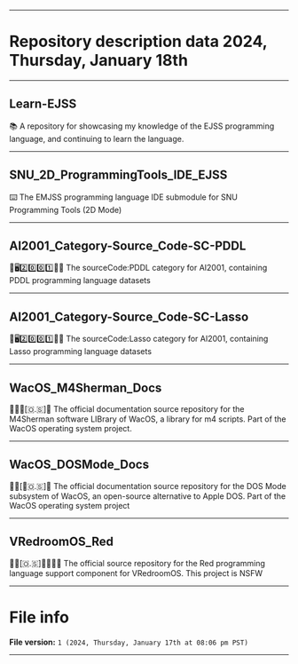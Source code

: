 
***

# Repository description data 2024, Thursday, January 18th

---

## Learn-EJSS

📚️ A repository for showcasing my knowledge of the EJSS programming language, and continuing to learn the language.

---

## SNU_2D_ProgrammingTools_IDE_EJSS

⌨️ The EMJSS programming language IDE submodule for SNU Programming Tools (2D Mode) 

---

## AI2001_Category-Source_Code-SC-PDDL

🧠️🖥️2️⃣️0️⃣️0️⃣️1️⃣️💾️📜️ The sourceCode:PDDL category for AI2001, containing PDDL programming language datasets

---

## AI2001_Category-Source_Code-SC-Lasso

🧠️🖥️2️⃣️0️⃣️0️⃣️1️⃣️💾️📜️ The sourceCode:Lasso category for AI2001, containing Lasso programming language datasets

---

## WacOS_M4Sherman_Docs

🍏️🔫️🚛️[🇴.🇸]📖️ The official documentation source repository for the M4Sherman software LIBrary of WacOS, a library for m4 scripts. Part of the WacOS operating system project.

---

## WacOS_DOSMode_Docs

🍏️💾️[💽️🇴.🇸]📖️ The official documentation source repository for the DOS Mode subsystem of WacOS, an open-source alternative to Apple DOS. Part of the WacOS operating system project

---

## VRedroomOS_Red

🔞️🏰️[🇴.🇸]🏳️‍🌈️🔴️🔞️ The official source repository for the Red programming language support component for VRedroomOS. This project is NSFW

***

# File info

**File version:** `1 (2024, Thursday, January 17th at 08:06 pm PST)`

***

